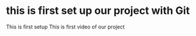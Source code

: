 # this is first set up our project with Git

This is first setup 
This is first video of our project